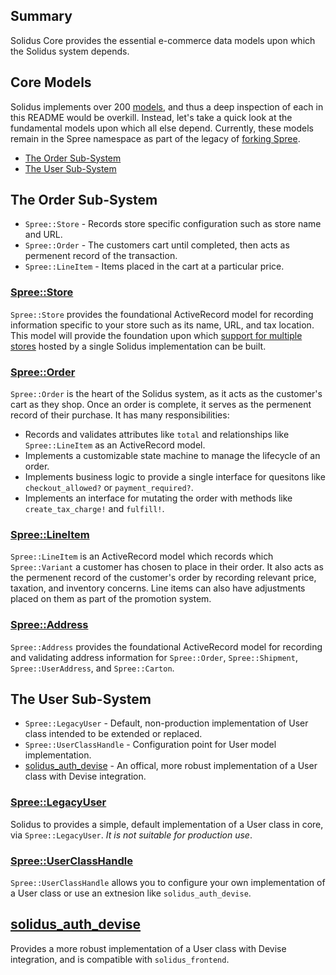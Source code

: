 Summary
------

Solidus Core provides the essential e-commerce data models upon which the
Solidus system depends.

Core Models
-----------
Solidus implements over 200 [models](https://github.com/solidusio/solidus/tree/master/core/app/models/spree),
and thus a deep inspection of each in this README would be overkill. Instead,
let's take a quick look at the fundamental models upon which all else depend.
Currently, these models remain in the Spree namespace as part of the legacy of
[forking Spree](https://solidus.io/blog/2015/10/28/future-of-spree.html).

* [The Order Sub-System](https://github.com/bbuchalter/solidus/blob/core-readme/core/README.md#the-order-sub-system)
* [The User Sub-System](https://github.com/bbuchalter/solidus/blob/core-readme/core/README.md#the-user-sub-system)


## The Order Sub-System
* `Spree::Store` - Records store specific configuration such as store name and URL.
* `Spree::Order` - The customers cart until completed, then acts as
permenent record of the transaction.
* `Spree::LineItem` - Items placed in the cart at a particular price.

### [Spree::Store](https://github.com/solidusio/solidus/blob/master/core/app/models/spree/store.rb)
`Spree::Store` provides the foundational ActiveRecord model for recording information
specific to your store such as its name, URL, and tax location. This model will
provide the foundation upon which [support for multiple stores](https://github.com/solidusio/solidus/issues/112)
hosted by a single Solidus implementation can be built.

### [Spree::Order](https://github.com/solidusio/solidus/blob/master/core/app/models/spree/order.rb)
`Spree::Order` is the heart of the Solidus system, as it acts as the customer's
cart as they shop. Once an order is complete, it serves as the
permenent record of their purchase. It has many responsibilities:
* Records and validates attributes like `total` and relationships like
`Spree::LineItem` as an ActiveRecord model.
* Implements a customizable state machine to manage the lifecycle of an order.
* Implements business logic to provide a single interface for quesitons like
`checkout_allowed?` or `payment_required?`.
* Implements an interface for mutating the order with methods like
`create_tax_charge!` and `fulfill!`.

### [Spree::LineItem](https://github.com/solidusio/solidus/blob/master/core/app/models/spree/line_item.rb)
`Spree::LineItem` is an ActiveRecord model which records which `Spree::Variant`
a customer has chosen to place in their order. It also acts as the permenent
record of the customer's order by recording relevant price, taxation, and inventory
concerns. Line items can also have adjustments placed on them as part of the
promotion system.

### [Spree::Address](https://github.com/solidusio/solidus/blob/master/core/app/models/spree/address.rb)
`Spree::Address` provides the foundational ActiveRecord model for recording and
validating address information for `Spree::Order`, `Spree::Shipment`,
`Spree::UserAddress`, and `Spree::Carton`.

## The User Sub-System
* `Spree::LegacyUser` - Default, non-production implementation of User class
intended to be extended or replaced.
* `Spree::UserClassHandle` - Configuration point for User model implementation.
* [solidus_auth_devise](https://github.com/solidusio/solidus_auth_devise) -
An offical, more robust implementation of a User class with Devise
integration.

### [Spree::LegacyUser](https://github.com/solidusio/solidus/blob/master/core/app/models/spree/legacy_user.rb)
Solidus to provides a simple, default implementation of a User class in core,
via `Spree::LegacyUser`. *It is not suitable for production use*.

### [Spree::UserClassHandle](https://github.com/solidusio/solidus/blob/master/core/app/models/spree/user_class_handle.rb)
`Spree::UserClassHandle` allows you to configure your own implementation of a
User class or use an extnesion like `solidus_auth_devise`.

## [solidus_auth_devise](https://github.com/solidusio/solidus_auth_devise)
Provides a more robust implementation of a User class with Devise
integration, and is compatible with `solidus_frontend`.
